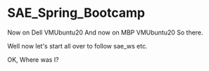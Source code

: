 # SAE_Spring_Bootcamp

Now on Dell VMUbuntu20
And now on MBP VMUbuntu20
So there.

Well now let's start all over to follow sae_ws etc.

OK, Where was I?
